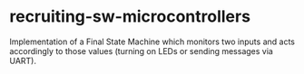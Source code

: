 # recruiting-sw-microcontrollers

Implementation of a Final State Machine which monitors two inputs and acts accordingly to those values (turning on LEDs or sending messages via UART).

